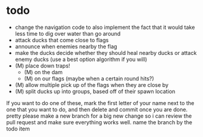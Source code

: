 # todo
- change the navigation code to also implement the fact that it would take less time to dig over water than go around
- attack ducks that come close to flags
- announce when enemies nearby the flag
- make the ducks decide whether they should heal nearby ducks or attack enemy ducks (use a best option algorithm if you will)
- (M) place down traps!
  - (M) on the dam
  - (M) on our flags (maybe when a certain round hits?)
- (M) allow multiple pick up of the flags when they are close by
- (M) split ducks up into groups, based off of their spawn location


If you want to do one of these, mark the first letter of your name
next to the one that you want to do, and then delete and commit once 
you are done. pretty please make a new branch for a big new change so i 
can review the pull request and make sure everything works well.
name the branch by the todo item
